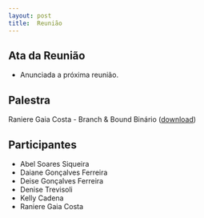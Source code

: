 ```yaml
---
layout: post
title:  Reunião
---
```

Ata da Reunião
--------------

-   Anunciada a próxima reunião.

Palestra
--------

Raniere Gaia Costa - Branch & Bound Binário 
([download](/assets/apresentacoes/raniere.22.03.2013.pdf))

Participantes
-------------

-   Abel Soares Siqueira
-   Daiane Gonçalves Ferreira
-   Deise Gonçalves Ferreira
-   Denise Trevisoli
-   Kelly Cadena
-   Raniere Gaia Costa


